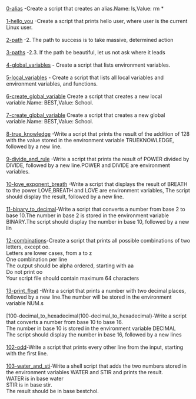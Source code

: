 [0-alias](0-alias) -Create a script that creates an alias.Name: ls,Value: rm * <br/><br/>
[1-hello_you](1-hello_you) -Create a script that prints hello user, where user is the current Linux user.<br/><br/>
[2-path](2-path) -2. The path to success is to take massive, determined action<br/><br>
[3-paths](3-paths) -2.3. If the path be beautiful, let us not ask where it leads<br/><br>
[4-global_variables](4-global_variables) - Create a script that lists environment variables.<br/><br>
[5-local_variables](5-local_variables) - Create a script that lists all local variables and environment variables, and functions.<br/><br>
[6-create_global_variable](6-create_global_variable) Create a script that creates a new local variable.Name: BEST,Value: School.<br/><br>
[7-create_global_variable](7-create_global_variable) Create a script that creates a new global variable.Name: BEST,Value: School.<br/><br>
[8-true_knowledge](8-true_knowledge) -Write a script that prints the result of the addition of 128 with the value stored in the environment variable TRUEKNOWLEDGE, followed by a new line.<br/><br>
[9-divide_and_rule](9-divide_and_rule) -Write a script that prints the result of POWER divided by DIVIDE, followed by a new line.POWER and DIVIDE are environment variables.<br/><br>
[10-love_exponent_breath](10-love_exponent_breath) -Write a script that displays the result of BREATH to the power LOVE,BREATH and LOVE are environment variables, The script should display the result, followed by a new line.<br/><br>
[11-binary_to_decimal](11-binary_to_decimal)-Write a script that converts a number from base 2 to base 10.The number in base 2 is stored in the environment variable BINARY.The script should display the number in base 10, followed by a new lin<br/><br>
[12-combinations](12-combinations)-Create a script that prints all possible combinations of two letters, except oo.<br/>Letters are lower cases, from a to z<br/>One combination per line<br/> The output should be alpha ordered, starting with aa<br/>Do not print oo<br/> Your script file should contain maximum 64 characters<br/><br>
[13-print_float](13-print_float) -Write a script that prints a number with two decimal places, followed by a new line.The number will be stored in the environment variable NUM.s<br/><br>
[100-decimal_to_hexadecimal\(100-decimal_to_hexadecimal)-Write a script that converts a number from base 10 to base 16.<br/>The number in base 10 is stored in the environment variable DECIMAL<br/>The script should display the number in base 16, followed by a new lines<br/><br>
[102-odd](102-odd)-Write a script that prints every other line from the input, starting with the first line.<br/><br>
[103-water_and_sti](103-water_and_sti)-Write a shell script that adds the two numbers stored in the environment variables WATER and STIR and prints the result.<br/>WATER is in base water<br/>STIR is in base stir.<br/>The result should be in base bestchol.<br/><br>
